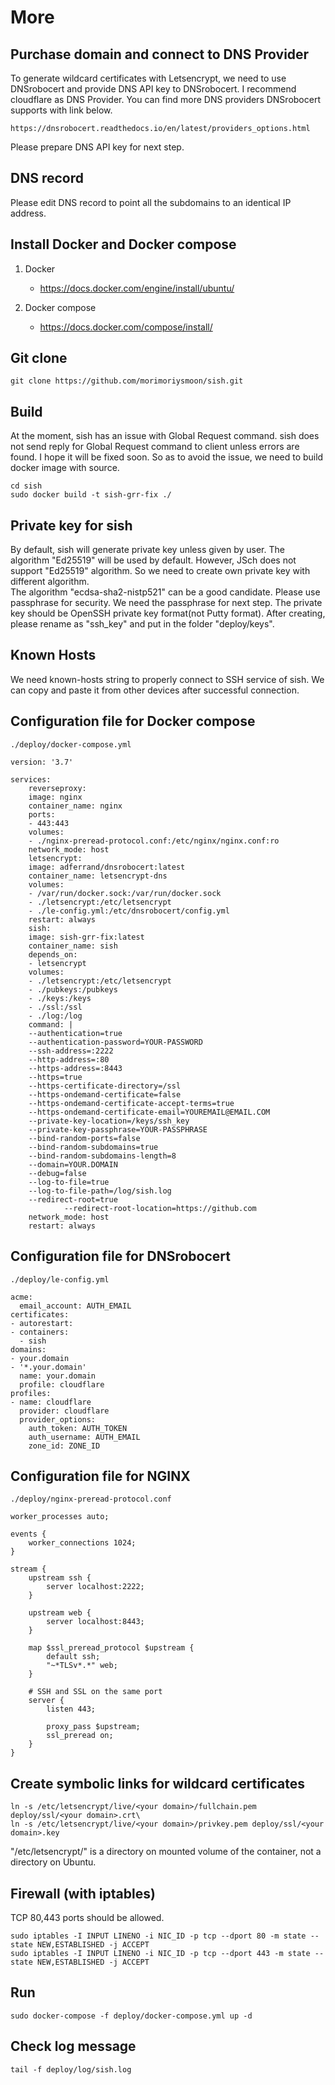 # More

## Purchase domain and connect to DNS Provider
To generate wildcard certificates with Letsencrypt, we need to use DNSrobocert and provide DNS API key to DNSrobocert. I recommend cloudflare as DNS Provider.
You can find more DNS providers DNSrobocert supports with link below.

	https://dnsrobocert.readthedocs.io/en/latest/providers_options.html

Please prepare DNS API key for next step.

## DNS record
Please edit DNS record to point all the subdomains to an identical IP address.

## Install Docker and Docker compose

1. Docker
   - https://docs.docker.com/engine/install/ubuntu/

2. Docker compose
   - https://docs.docker.com/compose/install/

## Git clone
	git clone https://github.com/morimoriysmoon/sish.git

## Build
At the moment, sish has an issue with Global Request command. sish does not send reply for Global Request command to client unless errors are found. I hope it will be fixed soon. So as to avoid the issue, we need to build docker image with source.

	cd sish
	sudo docker build -t sish-grr-fix ./

## Private key for sish
By default, sish will generate private key unless given by user. The algorithm "Ed25519" will be used by default. However, JSch does not support "Ed25519" algorithm. So we need to create own private key with different algorithm.\
The algorithm "ecdsa-sha2-nistp521" can be a good candidate. Please use passphrase for security. We need the passphrase for next step. The private key should be OpenSSH private key format(not Putty format). After creating, please rename as "ssh_key" and put in the folder "deploy/keys".

## Known Hosts
We need known-hosts string to properly connect to SSH service of sish. We can copy and paste it from other devices after successful connection.

## Configuration file for Docker compose
	./deploy/docker-compose.yml

	version: '3.7'

	services:
	    reverseproxy:
		image: nginx
		container_name: nginx
		ports:
		- 443:443
		volumes:
		- ./nginx-preread-protocol.conf:/etc/nginx/nginx.conf:ro
		network_mode: host
	    letsencrypt:
		image: adferrand/dnsrobocert:latest
		container_name: letsencrypt-dns
		volumes:
		- /var/run/docker.sock:/var/run/docker.sock
		- ./letsencrypt:/etc/letsencrypt
		- ./le-config.yml:/etc/dnsrobocert/config.yml
		restart: always
	    sish:
		image: sish-grr-fix:latest
		container_name: sish
		depends_on: 
		- letsencrypt
		volumes:
		- ./letsencrypt:/etc/letsencrypt
		- ./pubkeys:/pubkeys
		- ./keys:/keys
		- ./ssl:/ssl
		- ./log:/log
		command: |
		--authentication=true
		--authentication-password=YOUR-PASSWORD
		--ssh-address=:2222
		--http-address=:80
		--https-address=:8443
		--https=true
		--https-certificate-directory=/ssl
		--https-ondemand-certificate=false
		--https-ondemand-certificate-accept-terms=true
		--https-ondemand-certificate-email=YOUREMAIL@EMAIL.COM
		--private-key-location=/keys/ssh_key
		--private-key-passphrase=YOUR-PASSPHRASE
		--bind-random-ports=false
		--bind-random-subdomains=true
		--bind-random-subdomains-length=8
		--domain=YOUR.DOMAIN
		--debug=false
		--log-to-file=true
		--log-to-file-path=/log/sish.log
		--redirect-root=true
                --redirect-root-location=https://github.com
		network_mode: host
		restart: always


## Configuration file for DNSrobocert
	./deploy/le-config.yml

	acme:
	  email_account: AUTH_EMAIL
	certificates:
	- autorestart:
	- containers:
	  - sish
	domains:
	- your.domain
	- '*.your.domain'
	  name: your.domain
	  profile: cloudflare
	profiles:
  	- name: cloudflare
	  provider: cloudflare
	  provider_options:
		auth_token: AUTH_TOKEN
		auth_username: AUTH_EMAIL
		zone_id: ZONE_ID

## Configuration file for NGINX
	./deploy/nginx-preread-protocol.conf

	worker_processes auto;

	events {
		worker_connections 1024;
	}

	stream {
		upstream ssh {
			server localhost:2222;
		}

		upstream web {
			server localhost:8443;
		}

		map $ssl_preread_protocol $upstream {
			default ssh;
			"~*TLSv*.*" web;
		}

		# SSH and SSL on the same port
		server {
			listen 443;

			proxy_pass $upstream;
			ssl_preread on;
		}
	}

## Create symbolic links for wildcard certificates
	ln -s /etc/letsencrypt/live/<your domain>/fullchain.pem deploy/ssl/<your domain>.crt\
	ln -s /etc/letsencrypt/live/<your domain>/privkey.pem deploy/ssl/<your domain>.key

"/etc/letsencrypt/" is a directory on mounted volume of the container, not a directory on Ubuntu.

## Firewall (with iptables)
TCP 80,443 ports should be allowed.

	sudo iptables -I INPUT LINENO -i NIC_ID -p tcp --dport 80 -m state --state NEW,ESTABLISHED -j ACCEPT
	sudo iptables -I INPUT LINENO -i NIC_ID -p tcp --dport 443 -m state --state NEW,ESTABLISHED -j ACCEPT

## Run
	sudo docker-compose -f deploy/docker-compose.yml up -d

## Check log message
	tail -f deploy/log/sish.log
